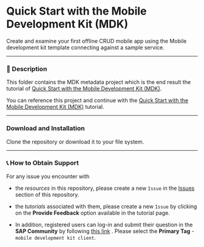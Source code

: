 # Quick Start with the Mobile Development Kit (MDK)
Create and examine your first offline CRUD mobile app using the Mobile development kit template connecting against a sample service.

***
### 📌 Description
This folder contains the MDK metadata project which is the end result the tutorial of [Quick Start with the Mobile Development Kit (MDK)](https://developers.sap.com/tutorials/cp-mobile-dev-kit-quick-start.html).

You can reference this project and continue with the [Quick Start with the Mobile Development Kit (MDK)](https://developers.sap.com/tutorials/cp-mobile-dev-kit-quick-start.html) tutorial.


***
### Download and Installation

Clone the repository or download it to your file system.

***
### 📞 How to Obtain Support
For any issue you encounter with 
* the *resources* in this repository, please create a new `Issue` in the [Issues](https://github.com/SAP/cloud-mdk-tutorial-samples/issues) section of this repository.
* the *tutorials* associated with them, please create a new `Issue` by clicking on the **Provide Feedback** option available in the tutorial page.

* In addition, registered users can log-in and submit their question in the **SAP Community** by following [this link](https://community.sap.com/t5/forums/postpage/choose-node/true/product-id/73555000100800001081/board-id/technology-questions) .
Please select the **Primary Tag** - `mobile development kit client`.